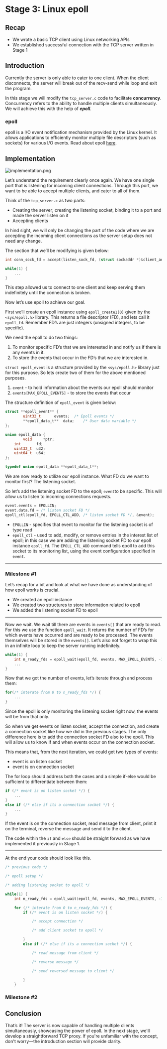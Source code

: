 # Stage 3: Linux epoll

## Recap

- We wrote a basic TCP client using Linux networking APIs
- We established successful connection with the TCP server written in Stage 1

## Introduction

Currently the server is only able to cater to one client. When the client disconnects, the server will break out of the recv-send while loop and exit the program.

In this stage we will modify the `tcp_server.c` code to facilitate **concurrency**. Concurrency refers to the ability to handle multiple clients simultaneously. We will achieve this with the help of **_epoll_**.

### epoll

epoll is a I/O event notification mechanism provided by the Linux kernel. It allows applications to efficiently monitor multiple file descriptors (such as sockets) for various I/O events. Read about epoll [here](https://www.notion.so/epoll-65f310e89d9b4ae79fff4397c295d636?pvs=21).

## Implementation

![implementation.png](/assets/stage-3/implementation.png)

Let’s understand the requirement clearly once again. We have one single port that is listening for incoming client connections. Through this port, we want to be able to accept multiple clients, and cater to all of them.

Think of the `tcp_server.c` as two parts:

- Creating the server; creating the listening socket, binding it to a port and made the server listen on it
- Accepting clients

In hind sight, we will only be changing the part of the code where we are accepting the incoming client connections as the server setup does not need any change.

The section that we’ll be modifying is given below:

```c
int conn_sock_fd = accept(listen_sock_fd, (struct sockaddr *)&client_addr, &client_addr_len);

while(1) {
	...
}
```

This step allowed us to connect to one client and keep serving them indefinitely until the connection is broken.

Now let’s use epoll to achieve our goal.

First we’ll create an epoll instance using `epoll_create1(0)` given by the `<sys/epoll.h>` library. This returns a file descriptor (FD), and lets call it `epoll_fd`. Remember FD’s are just integers (unsigned integers, to be specific).

We need the epoll to do two things:

1. To monitor specific FD’s that we are interested in and notify us if there is any events in it.
2. To store the events that occur in the FD’s that we are interested in.

`struct epoll_event` is a structure provided by the `<sys/epoll.h>` library just for this purpose. So lets create two of them for the above mentioned purposes.

1. `event` - to hold information about the events our epoll should monitor
2. `events[MAX_EPOLL_EVENTS]` - to store the events that occur

The structure definition of `epoll_event` is given below:

```c
struct **epoll_event** {
		uint32_t      events;  /* Epoll events */
		**epoll_data_t**  data;    /* User data variable */
};

union epoll_data {
		void     *ptr;
    int       fd;
    uint32_t  u32;
    uint64_t  u64;
};

typedef union epoll_data **epoll_data_t**;
```

We are now ready to utilize our epoll instance. What FD do we want to monitor first? The listening socket.

So let’s add the listening socket FD to the epoll; `event`to be specific. This will allow us to listen to incoming connections requests.

```c
event.events = EPOLLIN;
event.data.fd = /* listen socket FD */
epoll_ctl(epoll_fd, EPOLL_CTL_ADD, /* listen socket FD */, &event);
```

- `EPOLLIN` - specifies that event to monitor for the listening socket is of type read
- `epoll_ctl` - used to add, modify, or remove entries in the interest list of epoll; in this case we are adding the listening socket FD to our epoll instance `epoll_fd`. The `EPOLL_CTL_ADD` command tells epoll to add this socket to its monitoring list, using the event configuration specified in `event`.

---

### Milestone #1

Let’s recap for a bit and look at what we have done as understanding of how epoll works is crucial.

- We created an epoll instance
- We created two structures to store information related to epoll
- We added the listening socket FD to epoll

---

Now we wait. We wait till there are events in `events[]` that are ready to read. For this we use the function `epoll_wait`. It returns the number of FD’s for which events have occurred and are ready to be processed. The events themselves will be stored in the `events[]`. Let’s also not forget to wrap this in an infinite loop to keep the server running indefinitely.

```c
while(1) {
	int n_ready_fds = epoll_wait(epoll_fd, events, MAX_EPOLL_EVENTS, -1);
	...
}
```

Now that we got the number of events, let’s iterate through and process them:

```c
for(/* interate from 0 to n_ready_fds */) {
	...
}
```

Since the epoll is only monitoring the listening socket right now, the events will be from that only.

So when we get events on listen socket, accept the connection, and create a connection socket like how we did in the previous stages. The only difference here is to add the connection socket FD also to the epoll. This will allow us to know if and when events occur on the connection socket.

This means that, from the next iteration, we could get two types of events:

- event is on listen socket
- event is on connection socket

The for loop should address both the cases and a simple if-else would be sufficient to differentiate between them:

```c
if (/* event is on listen socket */) {
	...
}
else if (/* else if its a connection socket */) {
	...
}
```

If the event is on the connection socket, read message from client, print it on the terminal, reverse the message and send it to the client.

The code within the `if` and `else` should be straight forward as we have implemented it previously in Stage 1.

---

At the end your code should look like this.

```c
/* previous code */

/* epoll setup */

/* adding listening socket to epoll */

while(1) {
	int n_ready_fds = epoll_wait(epoll_fd, events, MAX_EPOLL_EVENTS, -1);

	for (/* interate from 0 to n_ready_fds */) {
		if (/* event is on listen socket */) {

			/* accept connection */

			/* add client socket to epoll */

		}
		else if (/* else if its a connection socket */) {

			/* read message from client */

			/* reverse message */

			/* send reversed message to client */

		}
	}
```

### Milestone #2

## Conclusion

That’s it! The server is now capable of handling multiple clients simultaneously, showcasing the power of epoll. In the next stage, we'll develop a straightforward TCP proxy. If you're unfamiliar with the concept, don't worry—the introduction section will provide clarity.

